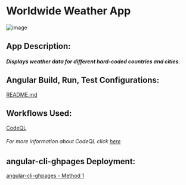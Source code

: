 # Worldwide Weather App

![image](https://user-images.githubusercontent.com/32520951/198690511-eac4d6b9-50ea-4cfb-b106-25d3f07a8659.png)

## App Description:
##### Displays weather data for different hard-coded countries and cities.

## Angular Build, Run, Test Configurations:
[README.md](weather-app/README.md)

## Workflows Used:
[CodeQL](.github/workflows/codeql.yml)
###### For more information about CodeQL click [here](https://docs.github.com/en/code-security/code-scanning/automatically-scanning-your-code-for-vulnerabilities-and-errors/about-code-scanning-with-codeql#about-code-scanning-with-codeql)

## angular-cli-ghpages Deployment:
[angular-cli-ghpages - Method 1](https://medium.com/tech-insights/how-to-deploy-angular-apps-to-github-pages-gh-pages-896c4e10f9b4)

